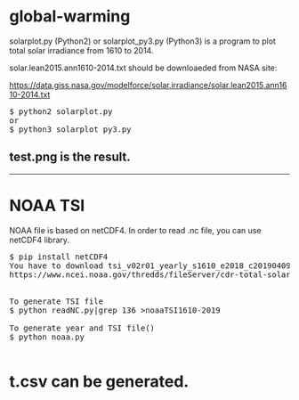 # global-warming
solarplot.py (Python2) or solarplot_py3.py (Python3) is a program to plot total solar irradiance from 1610 to 2014.

solar.lean2015.ann1610-2014.txt should be downloaeded from NASA site:

https://data.giss.nasa.gov/modelforce/solar.irradiance/solar.lean2015.ann1610-2014.txt

<pre>
$ python2 solarplot.py
or
$ python3 solarplot_py3.py
</pre>

test.png is the result.
---------------------------------------------
---------------------------------------------
# NOAA TSI
NOAA file is based on netCDF4.
In order to read .nc file, you can use netCDF4 library.
<pre>
$ pip install netCDF4
You have to download tsi_v02r01_yearly_s1610_e2018_c20190409.nc file:
https://www.ncei.noaa.gov/thredds/fileServer/cdr-total-solar-irradiance/yearly/tsi_v02r01_yearly_s1610_e2018_c20190409.nc


To generate TSI file
$ python readNC.py|grep 136 >noaaTSI1610-2019

To generate year and TSI file() 
$ python noaa.py

</pre>

t.csv can be generated. 
=========================
